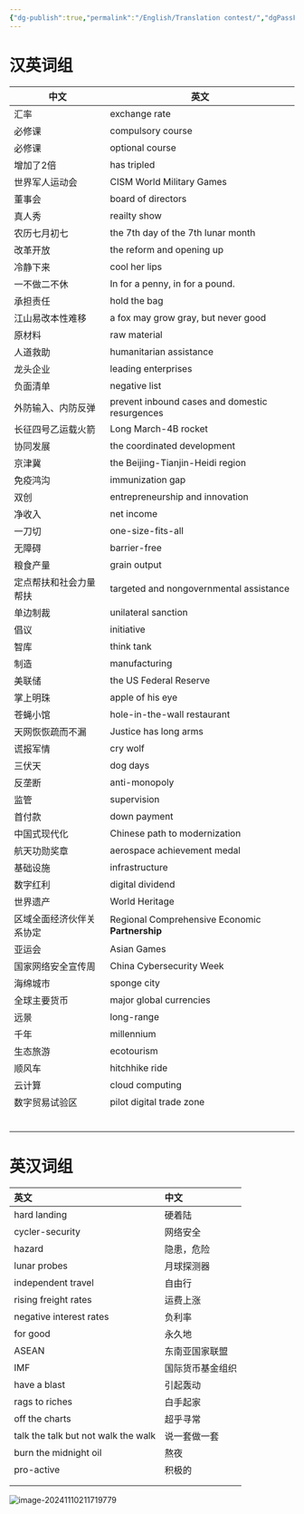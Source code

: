 ```yaml
---
{"dg-publish":true,"permalink":"/English/Translation contest/","dgPassFrontmatter":true,"created":"2025-06-01T16:08:07.189+08:00","updated":"2025-06-01T16:08:07.205+08:00"}
---
```




# 汉英词组

| 中文           | 英文                                              |
| ------------ | ----------------------------------------------- |
| 汇率           | exchange rate                                   |
| 必修课          | compulsory course                               |
| 必修课          | optional course                                 |
| 增加了2倍        | has tripled                                     |
| 世界军人运动会      | CISM World Military Games                       |
| 董事会          | board of directors                              |
| 真人秀          | reailty show                                    |
| 农历七月初七       | the 7th day of the 7th lunar month              |
| 改革开放         | the reform and opening up                       |
| 冷静下来         | cool her lips                                   |
| 一不做二不休       | In for a penny, in for a pound.                 |
| 承担责任         | hold the bag                                    |
| 江山易改本性难移     | a fox may grow gray, but never good             |
| 原材料          | raw material                                    |
| 人道救助         | humanitarian assistance                         |
| 龙头企业         | leading enterprises                             |
| 负面清单         | negative list                                   |
| 外防输入、内防反弹    | prevent inbound cases and domestic resurgences  |
| 长征四号乙运载火箭    | Long March-4B rocket                            |
| 协同发展         | the coordinated development                     |
| 京津冀          | the Beijing-Tianjin-Heidi region                |
| 免疫鸿沟         | immunization gap                                |
| 双创           | entrepreneurship and innovation                 |
| 净收入          | net income                                      |
| 一刀切          | one-size-fits-all                               |
| 无障碍          | barrier-free                                    |
| 粮食产量         | grain output                                    |
| 定点帮扶和社会力量帮扶  | targeted and nongovernmental assistance         |
| 单边制裁         | unilateral sanction                             |
| 倡议           | initiative                                      |
| 智库           | think tank                                      |
| 制造           | manufacturing                                   |
| 美联储          | the US Federal Reserve                          |
| 掌上明珠         | apple of his eye                                |
| 苍蝇小馆         | hole-in-the-wall restaurant                     |
| 天网恢恢疏而不漏     | Justice has long arms                           |
| 谎报军情         | cry wolf                                        |
| 三伏天          | dog days                                        |
| 反垄断          | anti-monopoly                                   |
| 监管           | supervision                                     |
| 首付款          | down payment                                    |
| 中国式现代化       | Chinese path to modernization                   |
| 航天功勋奖章       | aerospace achievement medal                     |
| 基础设施         | infrastructure                                  |
| 数字红利         | digital dividend                                |
| 世界遗产         | World Heritage                                  |
| 区域全面经济伙伴关系协定 | Regional Comprehensive Economic **Partnership** |
| 亚运会          | Asian Games                                     |
| 国家网络安全宣传周    | China Cybersecurity Week                        |
| 海绵城市         | sponge city                                     |
| 全球主要货币       | major global currencies                         |
| 远景           | long-range                                      |
| 千年           | millennium                                      |
| 生态旅游         | ecotourism                                      |
| 顺风车          | hitchhike ride                                  |
| 云计算          | cloud computing                                 |
| 数字贸易试验区      | pilot digital trade zone                        |
|              |                                                 |
|              |                                                 |
|              |                                                 |
|              |                                                 |
|              |                                                 |
|              |                                                 |

# 英汉词组

| 英文                                  | 中文       |
| :---------------------------------- | :------- |
| hard landing                        | 硬着陆      |
| cycler-security                     | 网络安全     |
| hazard                              | 隐患，危险    |
| lunar probes                        | 月球探测器    |
| independent travel                  | 自由行      |
| rising freight rates                | 运费上涨     |
| negative interest rates             | 负利率      |
| for good                            | 永久地      |
| ASEAN                               | 东南亚国家联盟  |
| IMF                                 | 国际货币基金组织 |
| have a blast                        | 引起轰动     |
| rags to riches                      | 白手起家     |
| off the charts                      | 超乎寻常     |
| talk the talk but not walk the walk | 说一套做一套   |
| burn the midnight oil               | 熬夜       |
| pro-active                          | 积极的      |
|                                     |          |
|                                     |          |

![image-20241110211719779](https://mes-photos.oss-cn-hangzhou.aliyuncs.com/img/image-20241110211719779.png)

